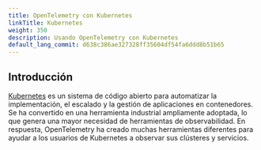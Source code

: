 ```yaml
---
title: OpenTelemetry con Kubernetes
linkTitle: Kubernetes
weight: 350
description: Usando OpenTelemetry con Kubernetes
default_lang_commit: d638c386ae327328ff35604df54fa6ddd8b51b65
---
```


## Introducción

[Kubernetes](https://kubernetes.io/) es un sistema de código abierto para
automatizar la implementación, el escalado y la gestión de aplicaciones en
contenedores. Se ha convertido en una herramienta industrial ampliamente
adoptada, lo que genera una mayor necesidad de herramientas de observabilidad.
En respuesta, OpenTelemetry ha creado muchas herramientas diferentes para ayudar
a los usuarios de Kubernetes a observar sus clústeres y servicios.
